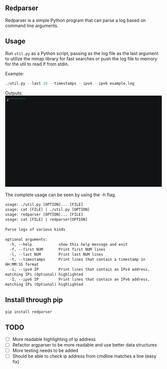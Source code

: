 ## Redparser

Redparser is a simple Python program that can parse a log based on command line arguments. 

## Usage

Run `util.py` as a Python script, passing as the log file as the last argument to utilize
the mmap library for fast searches or push the log file to memory for the util to read if from stdin.

Example:

```python
./util.py --last 10 --timestamps --ipv4 --ipv6 example.log
```
Outputs:
![Alt Text](example.gif)


The complete usage can be seen by using the -h flag.
```
usage: ./util.py [OPTION]... [FILE]
usage: cat [FILE] | ./util.py [OPTION]
usage: redparser [OPTION]... [FILE]
usage: cat [FILE] | redparser[OPTION]

Parse logs of various kinds

optional arguments:
  -h, --help            show this help message and exit
  -f, --first NUM       Print first NUM lines
  -l, --last NUM        Print last NUM lines
  -t, --timestamps      Print lines that contain a timestamp in HH:MM:SS format
  -i, --ipv4 IP         Print lines that contain an IPv4 address, matching IPs (Optional) highlighted
  -I, --ipv6 IP         Print lines that contain an IPv6 address, matching IPs (Optional) highlighted

```

## Install through pip
```
pip install redparser
```


## TODO

- [ ] More readable highlighting of ip address
- [ ] Refactor argparser to be more readable and use better data structures
- [ ] More testing needs to be added
- [ ] Should be able to check ip address from cmdline matches a line (easy fix)